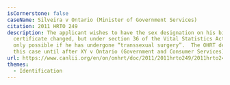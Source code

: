```yaml
---
isCornerstone: false
caseName: Silveira v Ontario (Minister of Government Services)
citation: 2011 HRTO 249
description: The applicant wishes to have the sex designation on his birth
  certificate changed, but under section 36 of the Vital Statistics Act, this is
  only possible if he has undergone “transsexual surgery”.  The OHRT deferred
  this case until after XY v Ontario (Government and Consumer Services).
url: https://www.canlii.org/en/on/onhrt/doc/2011/2011hrto249/2011hrto249.html?autocompleteStr=Silveira%20v%20Ontario%20(Minister%20of%20Government%20Services)&autocompletePos=1
themes:
  - Identification
---
```


